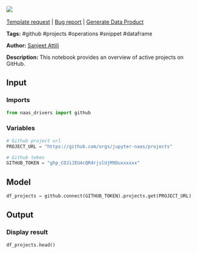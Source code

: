 <a href="https://app.naas.ai/user-redirect/naas/downloader?url=https://raw.githubusercontent.com/jupyter-naas/awesome-notebooks/master/GitHub/GitHub_Get_active_projects.ipynb" target="_parent"><img src="https://naasai-public.s3.eu-west-3.amazonaws.com/open_in_naas.svg"/></a><br><br><a href="https://github.com/jupyter-naas/awesome-notebooks/issues/new?assignees=&labels=&template=template-request.md&title=Tool+-+Action+of+the+notebook+">Template request</a> | <a href="https://github.com/jupyter-naas/awesome-notebooks/issues/new?assignees=&labels=bug&template=bug_report.md&title=GitHub+-+Get+active+projects:+Error+short+description">Bug report</a> | <a href="https://app.naas.ai/user-redirect/naas/downloader?url=https://raw.githubusercontent.com/jupyter-naas/awesome-notebooks/master/Naas/Naas_Start_data_product.ipynb" target="_parent">Generate Data Product</a>

**Tags:** #github #projects #operations #snippet #dataframe

**Author:** [Sanjeet Attili](https://www.linkedin.com/in/sanjeet-attili-760bab190/)

**Description:** This notebook provides an overview of active projects on GitHub.

## Input

### Imports


```python
from naas_drivers import github
```

### Variables


```python
# Github project url
PROJECT_URL = "https://github.com/orgs/jupyter-naas/projects"

# Github token
GITHUB_TOKEN = "ghp_COJiJEU4cQR4rjslUjM9Duxxxxxx"
```

## Model


```python
df_projects = github.connect(GITHUB_TOKEN).projects.get(PROJECT_URL)
```

## Output

### Display result


```python
df_projects.head()
```

